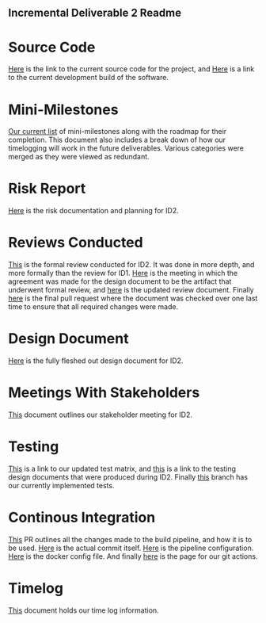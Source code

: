 ## Incremental Deliverable 2 Readme

# Source Code

[Here](https://github.com/UniversityOfSaskatchewanCMPT371/term-project-fall2019-team-2/tree/ID2/src) is the link to the current source code for the project, and [Here](https://dev.braunson.me/) is a link to the current development build of the software.



# Mini-Milestones

[Our current list](https://github.com/UniversityOfSaskatchewanCMPT371/term-project-fall2019-team-2/blob/ID2/documents/ID2/ID3%20Mini-Milestones.pdf) of mini-milestones along with the roadmap for their completion.  This document also includes a break down of how our timelogging will work in the future deliverables.  Various categories were merged as they were viewed as redundant.

# Risk Report

[Here](https://github.com/UniversityOfSaskatchewanCMPT371/term-project-fall2019-team-2/blob/ID2/documents/ID2/Top%2010%20Risks%20followed%20by%20mitigation%20plan%20for%20ID2.pdf) is the risk documentation and planning for ID2.

# Reviews Conducted

[This](https://github.com/UniversityOfSaskatchewanCMPT371/term-project-fall2019-team-2/blob/ID2/documents/reviews/ID2FormalReview.pdf) is the formal review conducted for ID2. It was done in more depth, and more formally than the review for ID1. [Here](https://github.com/UniversityOfSaskatchewanCMPT371/term-project-fall2019-team-2/blob/ID2/documents/meetings/agenda10.15.md) is the meeting in which the agreement was made for the design document to be the artifact that underwent formal review, and [here](https://github.com/UniversityOfSaskatchewanCMPT371/term-project-fall2019-team-2/blob/ID2/documents/reviews/DocReview.tex) is the updated review document.  Finally [here](https://github.com/UniversityOfSaskatchewanCMPT371/term-project-fall2019-team-2/pull/56) is the final pull request where the document was checked over one last time to ensure that all required changes were made.

# Design Document

[Here](https://github.com/UniversityOfSaskatchewanCMPT371/term-project-fall2019-team-2/blob/ID2/documents/ID2/Design%20Documents(1).pdf) is the fully fleshed out design document for ID2.

# Meetings With Stakeholders

[This](https://github.com/UniversityOfSaskatchewanCMPT371/term-project-fall2019-team-2/blob/ID2/documents/meetings/stakeholder19.4.md) document outlines our stakeholder meeting for ID2. 

# Testing

[This](https://docs.google.com/spreadsheets/d/1ZnNRrXKV4FqdfMf8I6ga-5IDUYAZFbtIXiw5_pEGHTY/edit#gid=0) is a link to our updated test matrix, and [this](https://github.com/UniversityOfSaskatchewanCMPT371/term-project-fall2019-team-2/blob/ID2/documents/ID2/TestDesignDoc.pdf) is a link to the testing design documents that were produced during ID2.  Finally [this](https://github.com/UniversityOfSaskatchewanCMPT371/term-project-fall2019-team-2/tree/evv446-testing/src/__tests__) branch has our currently implemented tests.

# Continous Integration

[This](https://github.com/UniversityOfSaskatchewanCMPT371/term-project-fall2019-team-2/pull/44) PR outlines all the changes made to the build pipeline, and how it is to be used. [Here](https://github.com/UniversityOfSaskatchewanCMPT371/term-project-fall2019-team-2/tree/ID2/documents/builds) is the actual commit itself. [Here](https://github.com/UniversityOfSaskatchewanCMPT371/term-project-fall2019-team-2/tree/ID2/.github) is the pipeline configuration.  [Here](https://github.com/UniversityOfSaskatchewanCMPT371/term-project-fall2019-team-2/blob/ID2/Dockerfile) is the docker config file. And finally [here](https://github.com/UniversityOfSaskatchewanCMPT371/term-project-fall2019-team-2/actions) is the page for our git actions.

# Timelog

[This](https://docs.google.com/spreadsheets/d/1NQE-0Cl15hqOMuEmQf0g8BnSgYWp-6AZVLhdm_tuwbE/edit#gid=688492208) document holds our time log information.

